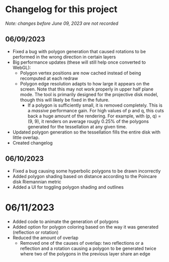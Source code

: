 # Changelog for this project

*Note: changes before June 09, 2023 are not recorded*

## 06/09/2023

- Fixed a bug with polygon generation that caused rotations to be performed in the wrong direction in certain layers
- Big performance updates (these will still help once converted to WebGL):
	- Polygon vertex positions are now cached instead of being recomputed at each redraw
	- Polygon edge resolution adapts to how large it appears on the screen. Note that this may not work properly in upper half plane mode. The tool is primarily designed for the projective disk model, though this will likely be fixed in the future.
		- If a polygon is sufficiently small, it is removed completely. This is a *massive* performance gain. For high values of p and q, this cuts back a huge amount of the rendering. For example, with (p, q) = (9, 9), it renders on average rougly 0.25% of the polygons generated for the tessellation at any given time.
- Updated polygon generation so the tessellation fills the entire disk with little overlap.
- Created changelog

## 06/10/2023

- Fixed a bug causing some hyperbolic polygons to be drawn incorrectly
- Added polygon shading based on distance according to the Poincare disk Riemannian metric
- Added a UI for toggling polygon shading and outlines

# 06/11/2023

- Added code to animate the generation of polygons
- Added option for polygon coloring based on the way it was generated (reflection or rotation)
- Reduced the amount of overlap
	- Removed one of the causes of overlap: two reflections or a reflection and a rotation causing a polygon to be generated twice where two of the polygons in the previous layer share an edge 